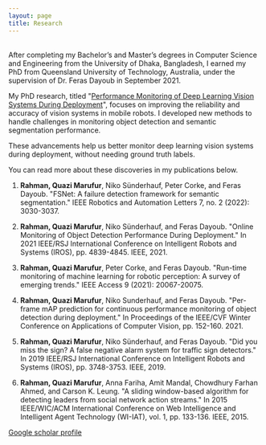 ```yaml
---
layout: page
title: Research
---
```


<br>
After completing my Bachelor’s and Master’s degrees in Computer Science and Engineering from the University of Dhaka, Bangladesh, I earned my PhD from Queensland University of Technology, Australia, under the supervision of Dr. Feras Dayoub in September 2021.

My PhD research, titled "[Performance Monitoring of Deep Learning Vision Systems During Deployment](https://eprints.qut.edu.au/229733/1/Quazi%20Marufur_Rahman_Thesis.pdf)", focuses on improving the reliability and accuracy of vision systems in mobile robots. I developed new methods to handle challenges in monitoring object detection and semantic segmentation performance.

These advancements help us better monitor deep learning vision systems during deployment, without needing ground truth labels. 

You can read more about these discoveries in my publications below.

1. **Rahman, Quazi Marufur**, Niko Sünderhauf, Peter Corke, and Feras Dayoub. "FSNet: A failure detection framework for semantic segmentation." IEEE Robotics and Automation Letters 7, no. 2 (2022): 3030-3037.

2. **Rahman, Quazi Marufur**, Niko Sünderhauf, and Feras Dayoub. "Online Monitoring of Object Detection Performance During Deployment." In 2021 IEEE/RSJ International Conference on Intelligent Robots and Systems (IROS), pp. 4839-4845. IEEE, 2021.

3. **Rahman, Quazi Marufur**, Peter Corke, and Feras Dayoub. "Run-time monitoring of machine learning for robotic perception: A survey of emerging trends." IEEE Access 9 (2021): 20067-20075.

4. **Rahman, Quazi Marufur**, Niko Sunderhauf, and Feras Dayoub. "Per-frame mAP prediction for continuous performance monitoring of object detection during deployment." In Proceedings of the IEEE/CVF Winter Conference on Applications of Computer Vision, pp. 152-160. 2021.

5. **Rahman, Quazi Marufur**, Niko Sünderhauf, and Feras Dayoub. "Did you miss the sign? A false negative alarm system for traffic sign detectors." In 2019 IEEE/RSJ International Conference on Intelligent Robots and Systems (IROS), pp. 3748-3753. IEEE, 2019.

6. **Rahman, Quazi Marufur**, Anna Fariha, Amit Mandal, Chowdhury Farhan Ahmed, and Carson K. Leung. "A sliding window-based algorithm for detecting leaders from social network action streams." In 2015 IEEE/WIC/ACM International Conference on Web Intelligence and Intelligent Agent Technology (WI-IAT), vol. 1, pp. 133-136. IEEE, 2015.

[Google scholar profile](https://scholar.google.com.au/citations?user=72Xa_jgAAAAJ&hl=en)


